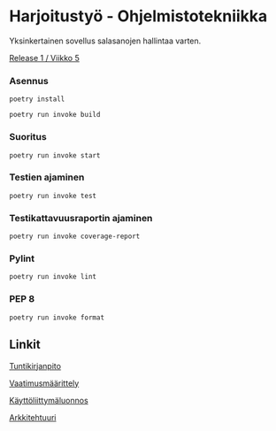 # Harjoitustyö - Ohjelmistotekniikka

Yksinkertainen sovellus salasanojen hallintaa varten.

[Release 1 / Viikko 5](https://github.com/nabelosaurus/ot-harjoitustyo/releases/tag/viikko5)


### Asennus

    poetry install

    poetry run invoke build

### Suoritus

    poetry run invoke start

### Testien ajaminen

    poetry run invoke test

### Testikattavuusraportin ajaminen

    poetry run invoke coverage-report

### Pylint

    poetry run invoke lint

### PEP 8

    poetry run invoke format

## Linkit

[Tuntikirjanpito](/dokumentaatio/tuntikirjanpito.md)

[Vaatimusmäärittely](/dokumentaatio/vaatimusmaarittely.md)

[Käyttöliittymäluonnos](/dokumentaatio/ui.png)

[Arkkitehtuuri](/dokumentaatio/arkkitehtuuri.md)
